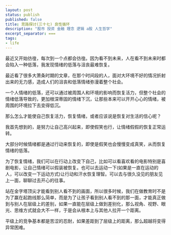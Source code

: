 ```yaml
---
layout: post
status: publish
published: false
title: 思路探讨(三十七) 良性循环
description: "股市 投资 金融 理念 逻辑 a股 人生哲学"
excerpt_separator: ===
tags:
- life
---
```



最近又开始彷徨，每次到一个点都会彷徨。因为看不到未来，人在看不到未来时都会陷入一种低落，我发现情绪的低落与沮丧最难恢复。

最近看了很多大萧条时期的文章，在那个时间段的人，面对大环境不好的情况折射出来的无力感，造成人们的沮丧和低落情绪弥漫着整个社会。

一个人情绪的低落，还可以通过被周围人和环境的影响而恢复活力，但整个社会的情绪低落导致的，更加根深蒂固的情绪下沉，让那些本来可以开开心心的情绪，被周围的环境拉下去变得低沉。

那么怎么才能使自己恢复活力，恢复情绪，或者应该说是恢复对生活的信心呢？

我首先想到的，是努力让自己高兴起来，即使假笑也行，让情绪假假的恢复正常运转。

大部分时候情绪都是通过行动来恢复的，即使是假笑也会慢慢变成真笑，从而恢复情绪的低落。

为了恢复情绪，我们可以在行动上改变下自己，比如可以看喜欢看的电影特别是喜剧电影，让自己情绪可以假装被恢复。也可以去运动一下(如果是一直在运动的人，可以改变一下运动方式)让行动和汗水恢复理智。可以去与很久没见的朋友见上一面，聊聊过去开心的往事。


站在金字塔顶尖才能看到别人看不到的画面，所以很多时候，我们在做教育时不是为了赢在起跑线那么简单，而是为了让孩子看到别人看不到的那一面，才能真正做到与别人在层级上的差别，如果一直能在层级上做到差别化，那么视角、视野、眼光、思维方式就会大不一样，于是会从根本上与其他人拉开一个距离。

平级上的竞争基本都是苦涩的忍耐，如果差距到了层级上的距离，那么超越将变得异常困难。


